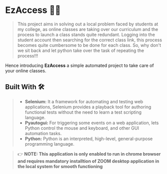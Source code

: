 # EzAccess 👨‍💻
>This project aims in solving out a local problem faced by students at my college, as online classes are taking over our curriculum and the process to launch a class stands quite redundant. Logging into the student account then searching for the correct class link, this process becomes quite cumbersome to be done for each class.
So, why don't we sit back and let python take over the task of repeating the process!!!

Hence introducing **EzAccess** a simple automated project to take care of your online classes.

## Built With 🛠

> - **Selenium:** It a framework for automating and testing web applications, Selenium provides a playback tool for authoring functional tests without the need to learn a test scripting language.
> - **Pyautogui:** For triggering some events on a web application,  lets Python control the mouse and keyboard, and other GUI automation tasks.
> - **Python:**  Python is an interpreted, high-level, general-purpose programming language. 

> 👉 **NOTE: This application is only enabled to run in chrome browser and requires mandatory installtion of ZOOM desktop application in the local system for smooth functioning**
